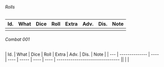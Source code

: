 

###### Rolls
| Id. | What | Dice | Roll | Extra | Adv. | Dis. | Note |
| --- | ---- | ---- | ---- | ----- | ---- | ---- | ---- |
|     |      |      |      |       |      |      |      |

###### Combat 001
| Id. | What           | Dice | Roll | Extra | Adv. | Dis. | Note                             |
| --- | -------------- | ---- | ---- | ----- | ---- | ---- | -------------------------------- ||      |      | 